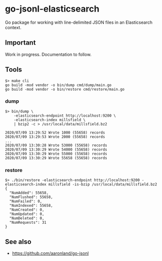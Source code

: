 # go-jsonl-elasticsearch

Go package for working with line-delimited JSON files in an Elasticsearch context.

## Important

Work in progress. Documentation to follow.

## Tools

```
$> make cli
go build -mod vendor -o bin/dump cmd/dump/main.go
go build -mod vendor -o bin/restore cmd/restore/main.go
```
  
### dump

```
$> bin/dump \
	-elasticsearch-endpoint http://localhost:9200 \
	-elasticsearch-index millsfield \
	| bzip2 -c > /usr/local/data/millsfield.bz2

2020/07/09 13:29:52 Wrote 1000 (55658) records
2020/07/09 13:29:53 Wrote 2000 (55658) records
...
2020/07/09 13:30:28 Wrote 53000 (55658) records
2020/07/09 13:30:29 Wrote 54000 (55658) records
2020/07/09 13:30:29 Wrote 55000 (55658) records
2020/07/09 13:30:29 Wrote 55658 (55658) records
```

### restore

```
$> ./bin/restore -elasticsearch-endpoint http://localhost:9200 -elasticsearch-index millsfield -is-bzip /usr/local/data/millsfield.bz2
{
  "NumAdded": 55658,
  "NumFlushed": 55658,
  "NumFailed": 0,
  "NumIndexed": 55658,
  "NumCreated": 0,
  "NumUpdated": 0,
  "NumDeleted": 0,
  "NumRequests": 31
}
```

## See also

* https://github.com/aaronland/go-jsonl